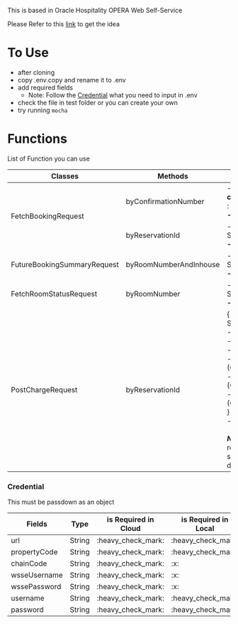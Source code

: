 This is based in Oracle Hospitality OPERA Web Self-Service

Please Refer to this [link](https://docs.oracle.com/cd/E90572_01/index.html) to get the idea

# To Use
- after cloning
- copy .env.copy and rename it to .env
- add required fields
  - Note: Follow the <a href="#credential">Credential</a></td> what you need to input in .env
- check the file in test folder or you can create your own
- try running `mocha`


# Functions
List of Function you can use
<table>
    <thead>
        <tr>
            <th>Classes</th>
            <th>Methods</th>
            <th>Params</th>
        </tr>
    </thead>
    <tbody>
        <tr>
            <td rowspan=2>FetchBookingRequest</td>
            <td>byConfirmationNumber</td>
            <td>- <b>confirmationNumber</b> : String<b><br>- config:</b> <a href="#credential">Credential</a></td>
        </tr>
        <tr>
            <td>byReservationId</td>
             <td>- <b>reservationId</b> : String<b><br>- config:</b> <a href="#credential">Credential</a></td>
        </tr>
        <tr>
            <td rowspan=1>FutureBookingSummaryRequest</td>
            <td>byRoomNumberAndInhouse</td>
            <td>- <b>roomNumber</b> : String<b><br>- config:</b> <a href="#credential">Credential</a></td>
        </tr>
        <tr>
            <td rowspan=1>FetchRoomStatusRequest</td>
            <td>byRoomNumber</td>
           <td>- <b>roomNumber</b> : String<b><br>- config:</b> <a href="#credential">Credential</a></td>
        </tr>
        <tr>
            <td rowspan=1>PostChargeRequest</td>
            <td>byReservationId</td>
            <td>{- <b>reservationId</b> : String<br>
            - <b>shortInfo</b>: String <br>
            - <b>longInfo</b>: String <br>
            - <b>charge</b>: Number  <br>
            - account: String (Optional) <br>
            - userId: String (Optional) <br>
            - stationID: String (Optional) <br>
            } <br>
            - <b>config:</b> <a href="#credential">Credential</a><br><br>
             <b><em>Note</em></b>: the reservationID to stationID is destructured
            </td>
        </tr>
    </tbody>
</table>

### <a name="credential">Credential</a>
This must be passdown as an object
<table>
  <thead>
   <tr>
        <th>Fields</th>
        <th>Type</th>
        <th>is Required in Cloud</th>
        <th>is Required in Local</th>
    </tr>
  </thead>
  <tbody>
    <tr>
      <td>url</td>
      <td>String</td>
      <td>:heavy_check_mark:</td>
      <td>:heavy_check_mark:</td>
    </tr>
    <tr>
      <td>propertyCode</td>
      <td>String</td>
      <td>:heavy_check_mark:</td>
      <td>:heavy_check_mark:</td>
    </tr>
    <tr>
      <td>chainCode</td>
      <td>String</td>
      <td>:heavy_check_mark:</td>
      <td>:x:</td>
    </tr>
    <tr>
      <td>wsseUsername</td>
      <td>String</td>
      <td>:heavy_check_mark:</td>
      <td>:x:</td>
    </tr>
    <tr>
      <td>wssePassword</td>
      <td>String</td>
      <td>:heavy_check_mark:</td>
      <td>:x:</td>
    </tr>
    <tr>
      <td>username</td>
      <td>String</td>
      <td>:heavy_check_mark:</td>
      <td>:heavy_check_mark:</td>
    </tr>
    <tr>
      <td>password</td>
      <td>String</td>
      <td>:heavy_check_mark:</td>
      <td>:heavy_check_mark:</td>
    </tr>
  </tbody>
</table>


